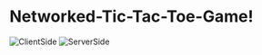 # Networked-Tic-Tac-Toe-Game!
![ClientSide](https://github.com/zeynepturkmen/Networked-Tic-Tac-Toe-Game/assets/106749281/63b8b820-9139-4f2b-9049-9b2c99b4d7d2)
![ServerSide](https://github.com/zeynepturkmen/Networked-Tic-Tac-Toe-Game/assets/106749281/b0b14796-46e2-4ab7-85c0-54bf880866ab)
